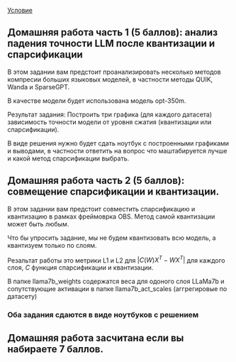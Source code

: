 [Условие](https://github.com/ZhMax/basic_sparse_quant/tree/main/notebooks)

## Домашняя работа часть 1 (5 баллов): анализ падения точности LLM после квантизации и спарсификации


В этом задании вам предстоит проанализировать несколько методов компресии больших языковых моделей, в частности методы QUIK, Wanda и SparseGPT.

В качестве модели будет использована модель opt-350m.

Результат задания: Построить три графика (для каждого датасета) зависимость точности модели от уровня сжатия (квантизации или спарсификации).

В виде решения нужно будет сдать ноутбук с построенными графиками и выводами, в частности ответить на вопрос что маштабируется лучше и какой метод спарсификации выбрать.



## Домашняя работа часть 2 (5 баллов): совмещение спарсификации и квантизации.


В этом задании вам предстоит совместить спарсификацию и квантизацию в рамках фреймоврка OBS.
Метод самой квантизации может быть любым.


Что бы упросить задание, мы не будем квантизовать всю модель, а квантизуем только по слоям.

Резальтат работы это метрики L1 и L2 для $|C(W)X^T - WX^T|$ для каждого слоя, $С$ функция спарсификации и квантизации.


В папке llama7b_weights содержатся веса для одоного слоя LLaMа7b и сопутствующие активации в папке llama7b_act_scales (аггрегировые по датасету)




### Оба задания сдаются в виде ноутбуков с решением


## Домашняя работа засчитана если вы набираете 7 баллов.

